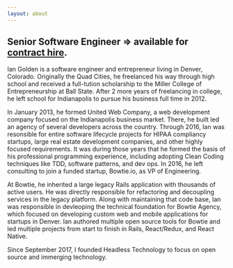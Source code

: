 ```yaml
---
layout: about
---
```


## Senior Software Engineer <span> => available for <a href="mailto:ian@iangolden.com">contract hire</a>.</span>
Ian Golden is a software engineer and entrepreneur living in Denver, Colorado. Originally the Quad Cities, he freelanced his way through high school and received a full-tution scholarship to the Miller College of Entrepreneurship at Ball State. After 2 more years of freelancing in college, he left school for Indianapolis to pursue his business full time in 2012. 

In January 2013, he formed United Web Company, a web development company focused on the Indianapolis business market. There, he built led an agency of several developers across the country. Through 2016, Ian was resonsible for entire software lifecycle projects for HIPAA compliancy startups, large real estate development companies, and other highly focused requirements. It was during those years that he formed the basis of his professional programming experience, including adopting Clean Coding techniques like TDD, software patterns, and dev ops. In 2016, he left consulting to join a funded startup, Bowtie.io, as VP of Engineering.

At Bowtie, he inherited a large legacy Rails application with thousands of active users. He was directly responsible for refactoring and decoupling services in the legacy platform. Along with maintaining that code base, Ian was responsible in devleoping the technical foundation for Bowtie Agency, which focused on developing custom web and mobile applications for startups in Denver. Ian authored multiple open source tools for Bowtie and led multiple projects from start to finish in Rails, React/Redux, and React Native.

Since September 2017, I founded Headless Technology to focus on open source and immerging technology. 


